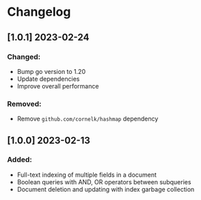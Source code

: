 # Changelog

## [1.0.1] 2023-02-24

### Changed:
- Bump go version to 1.20
- Update dependencies
- Improve overall performance

### Removed:
- Remove `github.com/cornelk/hashmap` dependency

## [1.0.0] 2023-02-13

### Added:
- Full-text indexing of multiple fields in a document
- Boolean queries with AND, OR operators between subqueries
- Document deletion and updating with index garbage collection 
